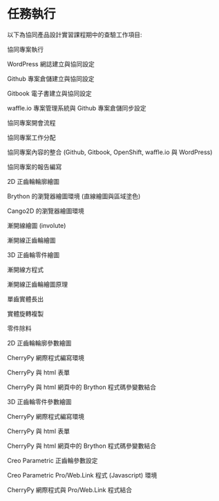 # 任務執行
以下為協同產品設計實習課程期中的查驗工作項目:

協同專案執行

WordPress 網誌建立與協同設定

Github 專案倉儲建立與協同設定

Gitbook 電子書建立與協同設定

waffle.io 專案管理系統與 Github 專案倉儲同步設定

協同專案開會流程

協同專案工作分配

協同專案內容的整合 (Github, Gitbook, OpenShift, waffle.io 與 WordPress)

協同專案的報告編寫


2D 正齒輪輪廓繪圖

Brython 的瀏覽器繪圖環境 (直線繪圖與區域塗色)

Cango2D 的瀏覽器繪圖環境

漸開線繪圖 (involute)

漸開線正齒輪繪圖

3D 正齒輪零件繪圖

漸開線方程式

漸開線正齒輪繪圖原理

單齒實體長出

實體旋轉複製

零件除料

2D 正齒輪輪廓參數繪圖

CherryPy 網際程式編寫環境

CherryPy 與 html 表單

CherryPy 與 html 網頁中的 Brython 程式碼參變數結合

3D 正齒輪零件參數繪圖

CherryPy 網際程式編寫環境

CherryPy 與 html 表單

CherryPy 與 html 網頁中的 Brython 程式碼參變數結合

Creo Parametric 正齒輪參數設定

Creo Parametric Pro/Web.Link 程式 (Javascript) 環境

CherryPy 網際程式與 Pro/Web.Link 程式結合
